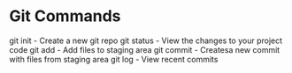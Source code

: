 # Git Commands

git init - Create a new git repo
git status - View the changes to your project code
git add - Add files to staging area
git commit - Createsa  new commit with files from staging area
git log - View recent commits